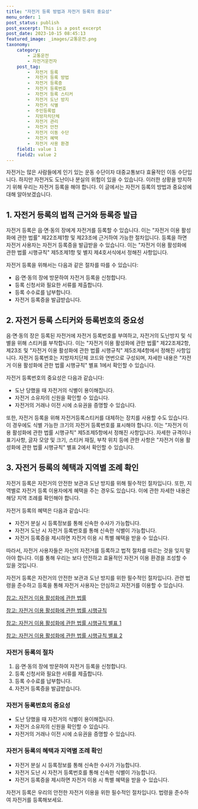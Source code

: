 ```yaml
---
title: "자전거 등록 방법과 자전거 등록의 중요성"
menu_order: 1
post_status: publish
post_excerpt: This is a post excerpt
post_date: 2023-10-15 08:45:13
featured_image: _images/교통운전.png
taxonomy:
    category:
        - 교통운전
        - 자전거운전자
    post_tag:
        -  자전거 등록
        -  자전거 등록 방법
        -  자전거 등록증
        -  자전거 등록번호
        -  자전거 등록 스티커
        -  자전거 도난 방지
        -  자전거 식별
        -  주민등록법
        -  지방자치단체
        -  자전거 관리
        -  자전거 안전
        -  자전거 이동 수단
        -  자전거 혜택
        -  자전거 사용 환경
    field1: value 1
    field2: value 2
---
```




자전거는 많은 사람들에게 인기 있는 운동 수단이자 대중교통보다 효율적인 이동 수단입니다. 하지만 자전거도 도난이나 분실의 위험이 있을 수 있습니다. 이러한 상황을 방지하기 위해 우리는 자전거 등록을 해야 합니다. 이 글에서는 자전거 등록의 방법과 중요성에 대해 알아보겠습니다.

## 1. 자전거 등록의 법적 근거와 등록증 발급

자전거 등록은 읍·면·동의 장에게 자전거를 등록할 수 있습니다. 이는 "자전거 이용 활성화에 관한 법률" 제22조제1항 및 제23조에 근거하여 가능한 절차입니다. 등록을 하면 자전거 사용자는 자전거 등록증을 발급받을 수 있습니다. 이는 "자전거 이용 활성화에 관한 법률 시행규칙" 제5조제1항 및 별지 제4호서식에서 정해진 사항입니다.

자전거 등록을 위해서는 다음과 같은 절차를 따를 수 있습니다:
- 읍·면·동의 장에 방문하여 자전거 등록을 신청합니다.
- 등록 신청서와 필요한 서류를 제출합니다.
- 등록 수수료를 납부합니다.
- 자전거 등록증을 발급받습니다.

## 2. 자전거 등록 스티커와 등록번호의 중요성

음·면·동의 장은 등록된 자전거에 자전거 등록번호를 부여하고, 자전거의 도난방지 및 식별을 위해 스티커를 부착합니다. 이는 "자전거 이용 활성화에 관한 법률" 제22조제2항, 제23조 및 "자전거 이용 활성화에 관한 법률 시행규칙" 제5조제4항에서 정해진 사항입니다. 자전거 등록번호는 지방자치단체 코드와 연번으로 구성되며, 자세한 내용은 "자전거 이용 활성화에 관한 법률 시행규칙" 별표 1에서 확인할 수 있습니다.

자전거 등록번호의 중요성은 다음과 같습니다:
- 도난 당했을 때 자전거의 식별이 용이해집니다.
- 자전거 소유자의 신원을 확인할 수 있습니다.
- 자전거의 거래나 이전 시에 소유권을 증명할 수 있습니다.

또한, 자전거 등록을 위해 자전거등록스티커를 대체하는 장치를 사용할 수도 있습니다. 이 경우에도 식별 가능한 크기의 자전거 등록번호를 표시해야 합니다. 이는 "자전거 이용 활성화에 관한 법률 시행규칙" 제5조제5항에서 정해진 사항입니다. 자세한 규격이나 표기사항, 글자 모양 및 크기, 스티커 재질, 부착 위치 등에 관한 사항은 "자전거 이용 활성화에 관한 법률 시행규칙" 별표 2에서 확인할 수 있습니다.

## 3. 자전거 등록의 혜택과 지역별 조례 확인

자전거 등록은 자전거의 안전한 보관과 도난 방지를 위해 필수적인 절차입니다. 또한, 지역별로 자전거 등록 이용자에게 혜택을 주는 경우도 있습니다. 이에 관한 자세한 내용은 해당 지역 조례를 확인해야 합니다.

자전거 등록의 혜택은 다음과 같습니다:
- 자전거 분실 시 등록정보를 통해 신속한 수사가 가능합니다.
- 자전거 도난 시 자전거 등록번호를 통해 신속한 식별이 가능합니다.
- 자전거 등록증을 제시하면 자전거 이용 시 특별 혜택을 받을 수 있습니다.

따라서, 자전거 사용자들은 자신의 자전거를 등록하고 법적 절차를 따르는 것을 잊지 말아야 합니다. 이를 통해 우리는 보다 안전하고 효율적인 자전거 이용 환경을 조성할 수 있을 것입니다.

자전거 등록은 자전거의 안전한 보관과 도난 방지를 위한 필수적인 절차입니다. 관련 법령을 준수하고 등록을 통해 자전거 사용자는 안심하고 자전거를 이용할 수 있습니다.

[참고: 자전거 이용 활성화에 관한 법률](https://example.com/자전거_이용_활성화에_관한_법률.pdf)

[참고: 자전거 이용 활성화에 관한 법률 시행규칙](https://example.com/자전거_이용_활성화에_관한_법률_시행규칙.pdf)

[참고: 자전거 이용 활성화에 관한 법률 시행규칙 별표 1](https://example.com/자전거_이용_활성화에_관한_법률_시행규칙_별표1.pdf)

[참고: 자전거 이용 활성화에 관한 법률 시행규칙 별표 2](https://example.com/자전거_이용_활성화에_관한_법률_시행규칙_별표2.pdf)

### 자전거 등록의 절차

1. 읍·면·동의 장에 방문하여 자전거 등록을 신청합니다.
2. 등록 신청서와 필요한 서류를 제출합니다.
3. 등록 수수료를 납부합니다.
4. 자전거 등록증을 발급받습니다.

### 자전거 등록번호의 중요성

- 도난 당했을 때 자전거의 식별이 용이해집니다.
- 자전거 소유자의 신원을 확인할 수 있습니다.
- 자전거의 거래나 이전 시에 소유권을 증명할 수 있습니다.

### 자전거 등록의 혜택과 지역별 조례 확인

- 자전거 분실 시 등록정보를 통해 신속한 수사가 가능합니다.
- 자전거 도난 시 자전거 등록번호를 통해 신속한 식별이 가능합니다.
- 자전거 등록증을 제시하면 자전거 이용 시 특별 혜택을 받을 수 있습니다.

자전거 등록은 우리의 안전한 자전거 이용을 위한 필수적인 절차입니다. 법령을 준수하여 자전거를 등록해보세요.

